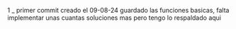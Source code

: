 1 _ primer commit creado el 09-08-24 guardado las funciones basicas, falta implementar unas cuantas soluciones mas pero tengo lo respaldado aqui
